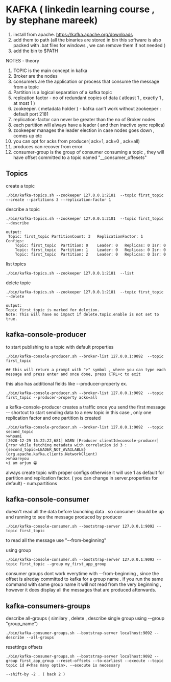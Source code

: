 # KAFKA ( linkedin learning course , by stephane mareek)

1. install from apache. https://kafka.apache.org/downloads
2. add them to path  (all the binaries are stored in bin this software is also packed with .bat files for windows , we can remove them if not needed )
3. add the bin to $PATH

NOTES - theory
1. TOPIC is the main concept in kafka
2. Broker are the nodes
3. consumers are the application or process that consume the message from a topic
4. Partition is a logical separation of a kafka topic
5. replcation factor - no of redundant copies of data ( atleast 1 , exactly 1 , at most 1 ) 
6. zookeeper. ( metadata holder ) - kafka can't work without zookeeper : default port 2181 
7. replication-factor can never be greater than the no of Broker nodes
8. each partition will always have a leader ( and then inactive sync replica)
9. zookeeper manages the leader election in case nodes goes down , comes up etc
10. you can opt for acks from producer( ack=1, ack=0 , ack=all)
11. produces can recover from error 
12. consumer-group is the group of consumer consuming a topic , they will have offset committed to a topic named "__consumer_offesets"




## Topics 

create a topic 
```
./bin/kafka-topics.sh --zookeeper 127.0.0.1:2181  --topic first_topic --create --partitions 3 --replication-factor 1
```

describe a topic 
```
./bin/kafka-topics.sh --zookeeper 127.0.0.1:2181  --topic first_topic  --describe 

output:
 Topic: first_topic	PartitionCount: 3	ReplicationFactor: 1	Configs: 
	Topic: first_topic	Partition: 0	Leader: 0	Replicas: 0	Isr: 0
	Topic: first_topic	Partition: 1	Leader: 0	Replicas: 0	Isr: 0
	Topic: first_topic	Partition: 2	Leader: 0	Replicas: 0	Isr: 0
```

list topics 
```
./bin/kafka-topics.sh --zookeeper 127.0.0.1:2181  --list 
```

delete topic
```
./bin/kafka-topics.sh --zookeeper 127.0.0.1:2181  --topic first_topic --delete

output:
Topic first_topic is marked for deletion.
Note: This will have no impact if delete.topic.enable is not set to true.

```

## kafka-console-producer

to start publishing to a topic with default properties 
```
./bin/kafka-console-producer.sh --broker-list 127.0.0.1:9092  --topic first_topic 

## this will return a prompt with ">" symbol , where you can type each message and press enter and once done, press CTRL+c to exit
```
this also has additional fields like --producer-property 
ex.
```
./bin/kafka-console-producer.sh --broker-list 127.0.0.1:9092  --topic first_topic --producer-property acks=all 
```
a kafka-console-producer creates a traffic once you send the first message -- shortcut to start sending data to a new topic 
in this case , only one replication factor and one partition is created

```
./bin/kafka-console-producer.sh --broker-list 127.0.0.1:9092  --topic second_topic
>whoami
[2020-12-29 16:22:22,681] WARN [Producer clientId=console-producer] Error while fetching metadata with correlation id 3 : {second_topic=LEADER_NOT_AVAILABLE} (org.apache.kafka.clients.NetworkClient)
>whoareyou
>i am arjun 😁

```
always create topic with proper configs otherwise it will use 1 as default for partition and replication factor.
( you can change in server.properties for default) - num.partitions


## kafka-console-consumer 

doesn't read all the data before launching data . so consumer should be up and running to see the message produced by producer
```
./bin/kafka-console-consumer.sh --bootstrap-server 127.0.0.1:9092 --topic first_topic
```

to read all the message use "--from-beginning"

using group 
```
./bin/kafka-console-consumer.sh --bootstrap-server 127.0.0.1:9092 --topic first_topic --group my_first_app_group
```

consumer groups dont work everytime with --from-beginning , since the offset is alreday committed to kafka for a group name . if you run the 
same command with same group name it will not read from the very beginning , 
however it does display all the messages that are produced afterwards. 


## kafka-consumers-groups

describe all-groups  ( similary , delete , describe single group using --group "group_name") 
```
./bin/kafka-consumer-groups.sh --bootstrap-server localhost:9092 --describe --all-groups
```

resettings offsets 
```
./bin/kafka-consumer-groups.sh --bootstrap-server localhost:9092 --group first_app_group --reset-offsets --to-earliest --execute --topic topic id #<has many optin>. --execute is necessary

--shift-by -2 . ( back 2 )
```














